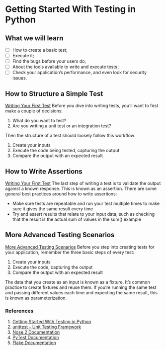 # Getting Started With Testing in Python

## What we will learn

- [ ] How to create a basic test;
- [ ] Execute it;
- [ ] Find the bugs before your users do;
- [ ] About the tools available to write and execute tests ;
- [ ] Check your application’s performance, and even look for security issues.

## How to Structure a Simple Test

[Writing Your First Test](https://realpython.com/python-testing/)
Before you dive into writing tests, you’ll want to first make a couple of decisions:

1. What do you want to test?
2. Are you writing a unit test or an integration test?

Then the structure of a test should loosely follow this workflow:

1. Create your inputs
2. Execute the code being tested, capturing the output
3. Compare the output with an expected result

## How to Write Assertions

[Writing Your First Test](https://realpython.com/python-testing/)
The last step of writing a test is to validate the output against a known response. This is known as an assertion.
There are some general best practices around how to write assertions:

- Make sure tests are repeatable and run your test multiple times to make sure it gives the same result every time
- Try and assert results that relate to your input data, such as checking that the result is the actual sum of values in the sum() example

## More Advanced Testing Scenarios

[More Advanced Testing Scenarios](https://realpython.com/python-testing/#more-advanced-testing-scenarios)
Before you step into creating tests for your application, remember the three basic steps of every test:

1. Create your inputs
2. Execute the code, capturing the output
3. Compare the output with an expected result

The data that you create as an input is known as a fixture. It’s common practice to create fixtures and reuse them.
If you’re running the same test and passing different values each time and expecting the same result, this is known as parameterization.

### References

1. [Getting Started With Testing in Python](https://realpython.com/python-testing/)
2. [unittest - Unit Testing Framework](https://docs.python.org/3/library/unittest.html)
3. [Nose 2 Documentation](https://docs.nose2.io/en/latest/)
4. [PyTest Documentation](https://docs.pytest.org/en/latest/)
5. [Flake Documentation](https://flake8.pycqa.org/en/latest/user/options.html)